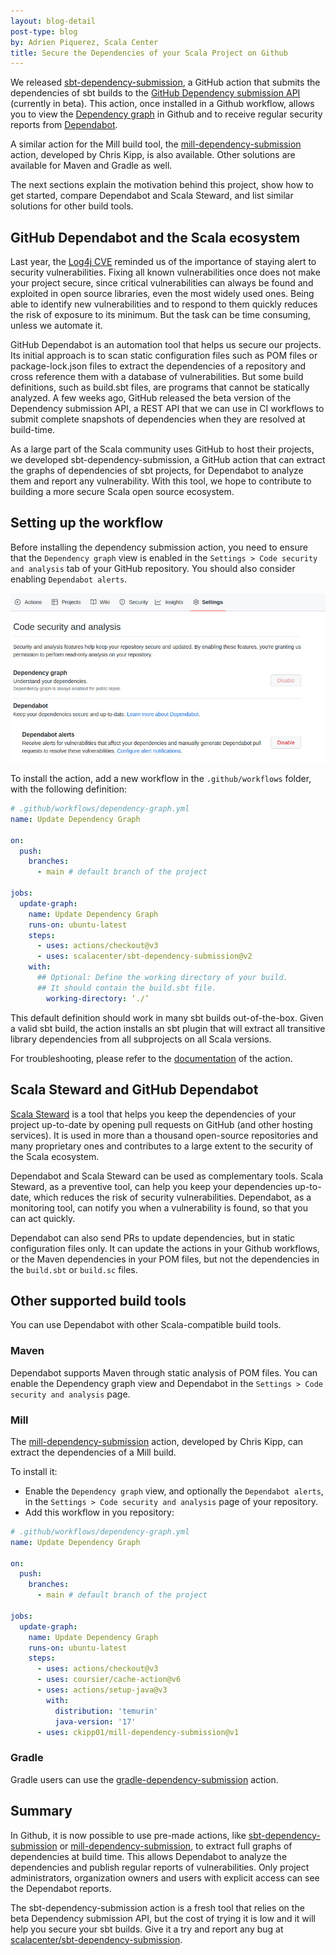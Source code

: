 ```yaml
---
layout: blog-detail
post-type: blog
by: Adrien Piquerez, Scala Center
title: Secure the Dependencies of your Scala Project on Github
---
```


We released [sbt-dependency-submission][sbt-dependency-submission], a GitHub action that submits the dependencies of sbt builds to the [GitHub Dependency submission API](https://docs.github.com/en/code-security/supply-chain-security/understanding-your-software-supply-chain/using-the-dependency-submission-api) (currently in beta).
This action, once installed in a Github workflow, allows you to view the [Dependency graph](https://docs.github.com/en/code-security/supply-chain-security/understanding-your-software-supply-chain/about-the-dependency-graph) in Github and to receive regular security reports from [Dependabot](https://docs.github.com/en/code-security/dependabot/dependabot-alerts/about-dependabot-alerts).

A similar action for the Mill build tool, the [mill-dependency-submission][mill-dependency-submission] action, developed by Chris Kipp, is also available.
Other solutions are available for Maven and Gradle as well.

The next sections explain the motivation behind this project, show how to get started, compare Dependabot and Scala Steward, and list similar solutions for other build tools.

## GitHub Dependabot and the Scala ecosystem

Last year, the [Log4j CVE](https://scala-lang.org/blog-detail/2021/12/16/state-of-log4j-in-scala-ecosystem.html) reminded us of the importance of staying alert to security vulnerabilities.
Fixing all known vulnerabilities once does not make your project secure, since critical vulnerabilities can always be found and exploited in open source libraries, even the most widely used ones.
Being able to identify new vulnerabilities and to respond to them quickly reduces the risk of exposure to its minimum.
But the task can be time consuming, unless we automate it.

GitHub Dependabot is an automation tool that helps us secure our projects.
Its initial approach is to scan static configuration files such as POM files or package-lock.json files to extract the dependencies of a repository and cross reference them with a database of vulnerabilities.
But some build definitions, such as build.sbt files, are programs that cannot be statically analyzed.
A few weeks ago, GitHub released the beta version of the Dependency submission API, a REST API that we can use in CI workflows to submit complete snapshots of dependencies when they are resolved at build-time.

As a large part of the Scala community uses GitHub to host their projects, we developed sbt-dependency-submission, a GitHub action that can extract the graphs of dependencies of sbt projects, for Dependabot to analyze them and report any vulnerability.
With this tool, we hope to contribute to building a more secure Scala open source ecosystem.

## Setting up the workflow

Before installing the dependency submission action, you need to ensure that the `Dependency graph` view is enabled in the `Settings > Code security and analysis` tab of your GitHub repository.
You should also consider enabling `Dependabot alerts`.

![Dependency graph](/resources/img/blog/github/dependency-graph.jpg)

To install the action, add a new workflow in the `.github/workflows` folder, with the following definition:

```yaml
# .github/workflows/dependency-graph.yml
name: Update Dependency Graph

on:
  push:
    branches:
      - main # default branch of the project

jobs:
  update-graph:
    name: Update Dependency Graph
    runs-on: ubuntu-latest
    steps:
      - uses: actions/checkout@v3
      - uses: scalacenter/sbt-dependency-submission@v2
    with:
      ## Optional: Define the working directory of your build.
      ## It should contain the build.sbt file.
 	    working-directory: ‘./’
```

This default definition should work in many sbt builds out-of-the-box.
Given a valid sbt build, the action installs an sbt plugin that will extract all transitive library dependencies from all subprojects on all Scala versions.

For troubleshooting, please refer to the [documentation](https://github.com/marketplace/actions/sbt-dependency-submission) of the action.

## Scala Steward and GitHub Dependabot

[Scala Steward](https://github.com/scala-steward-org/scala-steward) is a tool that helps you keep the dependencies of your project up-to-date by opening pull requests on GitHub (and other hosting services).
It is used in more than a thousand open-source repositories and many proprietary ones and contributes to a large extent to the security of the Scala ecosystem.

Dependabot and Scala Steward can be used as complementary tools.
Scala Steward, as a preventive tool, can help you keep your dependencies up-to-date, which reduces the risk of security vulnerabilities.
Dependabot, as a monitoring tool, can notify you when a vulnerability is found, so that you can act quickly.

Dependabot can also send PRs to update dependencies, but in static configuration files only.
It can update the actions in your Github workflows, or the Maven dependencies in your POM files, but not the dependencies in the `build.sbt` or `build.sc` files.

## Other supported build tools

You can use Dependabot with other Scala-compatible build tools.

### Maven

Dependabot supports Maven through static analysis of POM files.
You can enable the Dependency graph view and Dependabot in the `Settings > Code security and analysis` page.

### Mill
The [mill-dependency-submission][mill-dependency-submission] action, developed by Chris Kipp, can extract the dependencies of a Mill build.

To install it:
 - Enable the `Dependency graph` view, and optionally the `Dependabot alerts`, in the `Settings > Code security and analysis` page of your repository.
 - Add this workflow in you repository:

```yaml
# .github/workflows/dependency-graph.yml
name: Update Dependency Graph

on:
  push:
    branches:
      - main # default branch of the project

jobs:
  update-graph:
    name: Update Dependency Graph
    runs-on: ubuntu-latest
    steps:
      - uses: actions/checkout@v3
      - uses: coursier/cache-action@v6
      - uses: actions/setup-java@v3
        with:
          distribution: 'temurin'
          java-version: '17'
      - uses: ckipp01/mill-dependency-submission@v1
```
### Gradle

Gradle users can use the [gradle-dependency-submission][gradle-dependency-submission] action.

## Summary

In Github, it is now possible to use pre-made actions, like [sbt-dependency-submission][sbt-dependency-submission] or [mill-dependency-submission][mill-dependency-submission], to extract full graphs of dependencies at build time.
This allows Dependabot to analyze the dependencies and publish regular reports of vulnerabilities.
Only project administrators, organization owners and users with explicit access can see the Dependabot reports.

The sbt-dependency-submission action is a fresh tool that relies on the beta Dependency submission API, but the cost of trying it is low and it will help you secure your sbt builds.
Give it a try and report any bug at [scalacenter/sbt-dependency-submission](https://github.com/scalacenter/sbt-dependency-submission).

[sbt-dependency-submission]: https://github.com/marketplace/actions/sbt-dependency-submission
[mill-dependency-submission]: https://github.com/marketplace/actions/mill-dependency-submission
[gradle-dependency-submission]: https://github.com/marketplace/actions/gradle-dependency-submission
